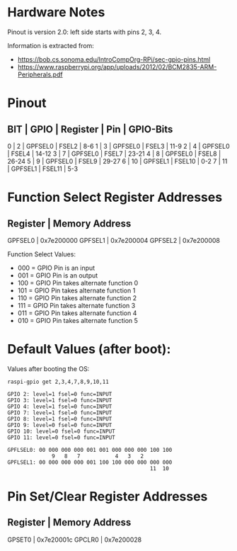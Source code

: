# Hardware Notes
Pinout is version 2.0: left side starts with pins 2, 3, 4.

Information is extracted from:
 - https://bob.cs.sonoma.edu/IntroCompOrg-RPi/sec-gpio-pins.html
 - https://www.raspberrypi.org/app/uploads/2012/02/BCM2835-ARM-Peripherals.pdf

# Pinout

BIT | GPIO | Register | Pin    | GPIO-Bits
------------------------------------------
  0 |    2 |  GPFSEL0 | FSEL2  | 8-6
  1 |    3 |  GPFSEL0 | FSEL3  | 11-9
  2 |    4 |  GPFSEL0 | FSEL4  | 14-12
  3 |    7 |  GPFSEL0 | FSEL7  | 23-21
  4 |    8 |  GPFSEL0 | FSEL8  | 26-24
  5 |    9 |  GPFSEL0 | FSEL9  | 29-27
  6 |   10 |  GPFSEL1 | FSEL10 | 0-2
  7 |   11 |  GPFSEL1 | FSEL11 | 5-3

# Function Select Register Addresses

Register | Memory Address
-------------------------
GPFSEL0  | 0x7e200000
GPFSEL1  | 0x7e200004
GPFSEL2  | 0x7e200008

Function Select Values:
 - 000 = GPIO Pin is an input
 - 001 = GPIO Pin is an output
 - 100 = GPIO Pin takes alternate function 0
 - 101 = GPIO Pin takes alternate function 1
 - 110 = GPIO Pin takes alternate function 2
 - 111 = GPIO Pin takes alternate function 3
 - 011 = GPIO Pin takes alternate function 4
 - 010 = GPIO Pin takes alternate function 5 

# Default Values (after boot):

Values after booting the OS:

`raspi-gpio get 2,3,4,7,8,9,10,11`
```
GPIO 2: level=1 fsel=0 func=INPUT
GPIO 3: level=1 fsel=0 func=INPUT
GPIO 4: level=1 fsel=0 func=INPUT
GPIO 7: level=1 fsel=0 func=INPUT
GPIO 8: level=1 fsel=0 func=INPUT
GPIO 9: level=0 fsel=0 func=INPUT
GPIO 10: level=0 fsel=0 func=INPUT
GPIO 11: level=0 fsel=0 func=INPUT
```

```
GPFLSEL0: 00 000 000 000 001 001 000 000 000 100 100
              9   8   7           4   3   2
GPFLSEL1: 00 000 000 000 001 100 100 000 000 000 000
                                             11  10
```



# Pin Set/Clear Register Addresses

Register | Memory Address
-------------------------
GPSET0   | 0x7e20001c
GPCLR0   | 0x7e200028


